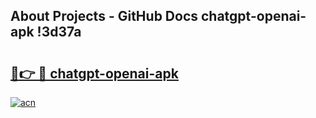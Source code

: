 ## About Projects - GitHub Docs chatgpt-openai-apk !3d37a

# <h2><a href="https://andorid.site?title=chatgpt-openai-apk&ref=13PRO">🔗👉 🔴 chatgpt-openai-apk</a></h2>

[![acn](https://github.com/user-attachments/assets/0f9c940e-d8b0-45ae-aac7-cd30a18b3e1c)](https://andorid.site?title=chatgpt-openai-apk&ref=13PRO)

